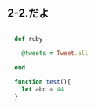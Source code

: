 ## 2-2.だよ

```ruby:tweet.rb

  def ruby  

    @tweets = Tweet.all  
    
  end

```  


```javascript:tweet.js
  function test(){
    let abc = 44
  }

```



